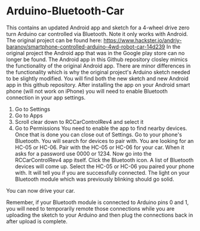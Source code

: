 # Arduino-Bluetooth-Car
This contains an updated Android app and sketch for a 4-wheel drive zero turn Arduino car controlled via Bluetooth.  Note it only works with Android.
The original project can be found here:
https://www.hackster.io/andriy-baranov/smartphone-controlled-arduino-4wd-robot-car-14d239
In the original project the Android app that was in the Google play store can no longer be found.  The Android app in this Github repository closley mimics the functionality of the original Android app.  There are minor differences in the functionality which is why the original project's Arduino sketch needed to be slightly modified.  You will find both the new sketch and new Android app in this github repository.
After installing the app on your Android smart phone (will not work on iPhone) you will need to enable Bluetooth connection in your app settings.
1) Go to Settings
2) Go to Apps
3) Scroll clear down to RCCarControlRev4 and select it
4) Go to Permissions
You need to enable the app to find nearby devices.
Once that is done you can close out of Settings.
Go to your phone's Bluetooth.  You will search for devices to pair with.  You are looking for an HC-05 or HC-06.
Pair with the HC-05 or HC-06 for your car.  When it asks for a password use 0000 or 1234.
Now go into the RCCarControlRev4 app itself.  Click the Bluetooth icon.  A list of Bluetooth devices will come up.  Select the HC-05 or HC-06 you paired your phone with.  It will tell you if you are successfully connected.  The light on your Bluetooth module which was previously blinking should go solid.

You can now drive your car.

Remember, if your Bluetooth module is connected to Arduino pins 0 and 1, you will need to temporarily remote those connections while you are uploading the sketch to your Arduino and then plug the connections back in after upload is complete.
